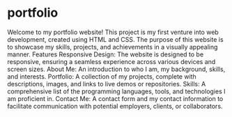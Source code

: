# portfolio
Welcome to my portfolio website! This project is my first venture into web development, created using HTML and CSS. The purpose of this website is to showcase my skills, projects, and achievements in a visually appealing manner.
Features
Responsive Design: The website is designed to be responsive, ensuring a seamless experience across various devices and screen sizes.
About Me: An introduction to who I am, my background, skills, and interests.
Portfolio: A collection of my projects, complete with descriptions, images, and links to live demos or repositories.
Skills: A comprehensive list of the programming languages, tools, and technologies I am proficient in.
Contact Me: A contact form and my contact information to facilitate communication with potential employers, clients, or collaborators.
